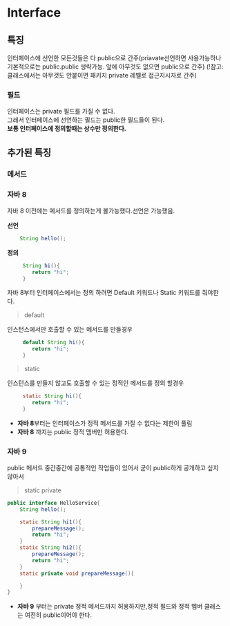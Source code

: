 # Interface

## 특징
인터페이스에 선언한 모든것들은 다 public으로 간주(priavate선언하면 사용가능하나 기본적으로는 public.public 생략가능. 앞에 아무것도 없으면 public으로 간주)
(!참고:클래스에서는 아무것도 안붙이면 패키지 private 레벨로 접근지시자로 간주)
### 필드
인터페이스는 private 필드를 가질 수 없다.  
그래서 인터페이스에 선언하는 필드는 public한 필드들이 된다.  
**보통 인터페이스에 정의할때는 상수만 정의한다.**

## 추가된 특징
### 메서드
### 자바 8
자바 8 이전에는 메서드를 정의하는게 불가능했다.선언은 가능했음.  

**선언**
```java 
    String hello();
```
**정의**
```java 
     String hi(){
        return "hi";
     }
```
자바 8부터 인터페이스에서는 정의 하려면 Default 키워드나 Static 키워드를 줘야한다.
>default  

인스턴스에서만 호출할 수 있는 메서드를 만들경우
```java
     default String hi(){
        return "hi";
     }    
```
>static

인스턴스를 만들지 않고도 호출할 수 있는 정적인 메서드를 정의 할경우
```java
     static String hi(){
        return "hi";
     }    
```
* **자바 8**부터는 인터페이스가 정적 메서드를 가질 수 없다는 제한이 풀림  
* **자바 8** 까지는 public 정적 멤버만 허용한다.  
### 자바 9
public 메서드 중간중간에 공통적인 작업들이 있어서 굳이 public하게 공개하고 싶지 않아서 
> static private
```java
public interface HelloService{
    String hello();

    static String hi1(){
        prepareMessage();
        return "hi";
    }
    static String hi2(){
        prepareMessage();
        return "hi";
    }
    static private void prepareMessage(){

    }    
}
```

* **자바 9** 부터는 private 정적 메서드까지 허용하지만,정적 필드와 정적 멤버 클래스는 여전히 public이어야 한다.
